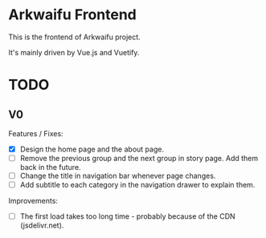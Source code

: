 # Arkwaifu Frontend

This is the frontend of Arkwaifu project.

It's mainly driven by Vue.js and Vuetify.

# TODO

## V0

Features / Fixes: 

- [x] Design the home page and the about page.
- [ ] Remove the previous group and the next group in story page. Add them back in the future.
- [ ] Change the title in navigation bar whenever page changes.
- [ ] Add subtitle to each category in the navigation drawer to explain them. 

Improvements: 

- [ ] The first load takes too long time - probably because of the CDN (jsdelivr.net).
